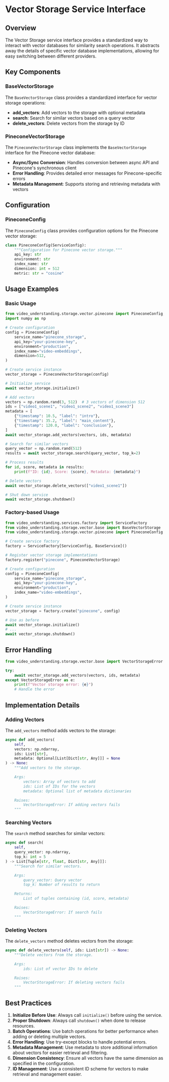 # Vector Storage Service Interface

## Overview

The Vector Storage service interface provides a standardized way to interact with vector databases for similarity search operations. It abstracts away the details of specific vector database implementations, allowing for easy switching between different providers.

## Key Components

### BaseVectorStorage

The `BaseVectorStorage` class provides a standardized interface for vector storage operations:

- **add_vectors**: Add vectors to the storage with optional metadata
- **search**: Search for similar vectors based on a query vector
- **delete_vectors**: Delete vectors from the storage by ID

### PineconeVectorStorage

The `PineconeVectorStorage` class implements the `BaseVectorStorage` interface for the Pinecone vector database:

- **Async/Sync Conversion**: Handles conversion between async API and Pinecone's synchronous client
- **Error Handling**: Provides detailed error messages for Pinecone-specific errors
- **Metadata Management**: Supports storing and retrieving metadata with vectors

## Configuration

### PineconeConfig

The `PineconeConfig` class provides configuration options for the Pinecone vector storage:

```python
class PineconeConfig(ServiceConfig):
    """Configuration for Pinecone vector storage."""
    api_key: str
    environment: str
    index_name: str
    dimension: int = 512
    metric: str = "cosine"
```

## Usage Examples

### Basic Usage

```python
from video_understanding.storage.vector.pinecone import PineconeConfig, PineconeVectorStorage
import numpy as np

# Create configuration
config = PineconeConfig(
    service_name="pinecone_storage",
    api_key="your-pinecone-key",
    environment="production",
    index_name="video-embeddings",
    dimension=512,
)

# Create service instance
vector_storage = PineconeVectorStorage(config)

# Initialize service
await vector_storage.initialize()

# Add vectors
vectors = np.random.rand(3, 512)  # 3 vectors of dimension 512
ids = ["video1_scene1", "video1_scene2", "video1_scene3"]
metadata = [
    {"timestamp": 10.5, "label": "intro"},
    {"timestamp": 35.2, "label": "main_content"},
    {"timestamp": 120.0, "label": "conclusion"},
]
await vector_storage.add_vectors(vectors, ids, metadata)

# Search for similar vectors
query_vector = np.random.rand(512)
results = await vector_storage.search(query_vector, top_k=2)

# Process results
for id, score, metadata in results:
    print(f"ID: {id}, Score: {score}, Metadata: {metadata}")

# Delete vectors
await vector_storage.delete_vectors(["video1_scene1"])

# Shut down service
await vector_storage.shutdown()
```

### Factory-based Usage

```python
from video_understanding.services.factory import ServiceFactory
from video_understanding.storage.vector.base import BaseVectorStorage
from video_understanding.storage.vector.pinecone import PineconeConfig

# Create service factory
factory = ServiceFactory[ServiceConfig, BaseService]()

# Register vector storage implementations
factory.register("pinecone", PineconeVectorStorage)

# Create configuration
config = PineconeConfig(
    service_name="pinecone_storage",
    api_key="your-pinecone-key",
    environment="production",
    index_name="video-embeddings",
)

# Create service instance
vector_storage = factory.create("pinecone", config)

# Use as before
await vector_storage.initialize()
# ...
await vector_storage.shutdown()
```

## Error Handling

```python
from video_understanding.storage.vector.base import VectorStorageError

try:
    await vector_storage.add_vectors(vectors, ids, metadata)
except VectorStorageError as e:
    print(f"Vector storage error: {e}")
    # Handle the error
```

## Implementation Details

### Adding Vectors

The `add_vectors` method adds vectors to the storage:

```python
async def add_vectors(
    self,
    vectors: np.ndarray,
    ids: List[str],
    metadata: Optional[List[Dict[str, Any]]] = None
) -> None:
    """Add vectors to the storage.

    Args:
        vectors: Array of vectors to add
        ids: List of IDs for the vectors
        metadata: Optional list of metadata dictionaries

    Raises:
        VectorStorageError: If adding vectors fails
    """
```

### Searching Vectors

The `search` method searches for similar vectors:

```python
async def search(
    self,
    query_vector: np.ndarray,
    top_k: int = 5
) -> List[Tuple[str, float, Dict[str, Any]]]:
    """Search for similar vectors.

    Args:
        query_vector: Query vector
        top_k: Number of results to return

    Returns:
        List of tuples containing (id, score, metadata)

    Raises:
        VectorStorageError: If search fails
    """
```

### Deleting Vectors

The `delete_vectors` method deletes vectors from the storage:

```python
async def delete_vectors(self, ids: List[str]) -> None:
    """Delete vectors from the storage.

    Args:
        ids: List of vector IDs to delete

    Raises:
        VectorStorageError: If deleting vectors fails
    """
```

## Best Practices

1. **Initialize Before Use**: Always call `initialize()` before using the service.
2. **Proper Shutdown**: Always call `shutdown()` when done to release resources.
3. **Batch Operations**: Use batch operations for better performance when adding or deleting multiple vectors.
4. **Error Handling**: Use try-except blocks to handle potential errors.
5. **Metadata Management**: Use metadata to store additional information about vectors for easier retrieval and filtering.
6. **Dimension Consistency**: Ensure all vectors have the same dimension as specified in the configuration.
7. **ID Management**: Use a consistent ID scheme for vectors to make retrieval and management easier.
